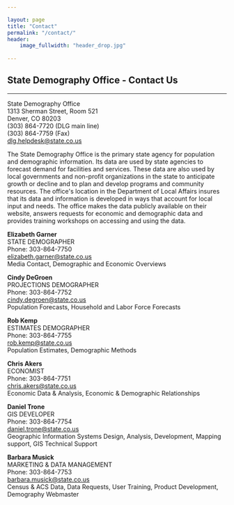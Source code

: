```yaml
---

layout: page
title: "Contact"
permalink: "/contact/"
header:
    image_fullwidth: "header_drop.jpg"
    
---
```

## State Demography Office - Contact Us
- - -
State Demography Office  
1313 Sherman Street, Room 521  
Denver, CO 80203  
(303) 864-7720 (DLG main line)  
(303) 864-7759 (Fax)  
[dlg.helpdesk@state.co.us](mailto:dlg.helpdesk@state.co.us)  

The State Demography Office is the primary state agency for population and demographic information. Its data are used by state agencies to forecast demand for facilities and services. These data are also used by local governments and non-profit organizations in the state to anticipate growth or decline and to plan and develop programs and community resources. The office's location in the Department of Local Affairs insures that its data and information is developed in ways that account for local input and needs. The office makes the data publicly available on their website, answers requests for economic and demographic data and provides training workshops on accessing and using the data.  

**Elizabeth Garner**  
STATE DEMOGRAPHER  
Phone: 303-864-7750  
[elizabeth.garner@state.co.us](mailto:elizabeth.garner@state.co.us)  
Media Contact, Demographic and Economic Overviews  

**Cindy DeGroen**  
PROJECTIONS DEMOGRAPHER  
Phone: 303-864-7752  
[cindy.degroen@state.co.us](mailto:cindy.degroen@state.co.us)  
Population Forecasts, Household and Labor Force Forecasts  

**Rob Kemp**  
ESTIMATES DEMOGRAPHER  
Phone: 303-864-7755  
[rob.kemp@state.co.us](mailto:rob.kemp@state.co.us)  
Population Estimates, Demographic Methods  

**Chris Akers**  
ECONOMIST  
Phone: 303-864-7751  
[chris.akers@state.co.us](mailto:chris.akers@state.co.us)  
Economic Data & Analysis, Economic & Demographic Relationships  

**Daniel Trone**  
GIS DEVELOPER  
Phone: 303-864-7754  
[daniel.trone@state.co.us](mailto:daniel.trone@state.co.us)  
Geographic Information Systems Design, Analysis, Development, Mapping support, GIS Technical Support  

**Barbara Musick**  
MARKETING & DATA MANAGEMENT  
Phone: 303-864-7753  
[barbara.musick@state.co.us](mailto:barbara.musick@state.co.us)  
Census & ACS Data, Data Requests, User Training, Product Development, Demography Webmaster  
